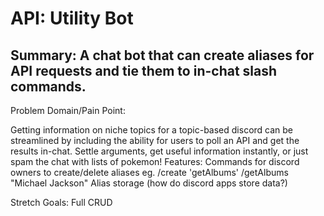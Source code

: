 # API: Utility Bot

## Summary: A chat bot that can create aliases for API requests and tie them to in-chat slash commands.

Problem Domain/Pain Point:

Getting information on niche topics for a topic-based discord can be streamlined by including the ability for users to poll an API and get the results in-chat. Settle arguments, get useful information instantly, or just spam the chat with lists of pokemon!
Features:
Commands for discord owners to create/delete aliases
eg. /create 'getAlbums' <api endpoint> <params>
/getAlbums "Michael Jackson" 
Alias storage (how do discord apps store data?)

Stretch Goals:
Full CRUD
